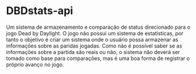 # DBDstats-api
Um sistema de armazenamento e comparação de status direcionado para o jogo Dead by Daylight. O jogo não possui um sistema de estatísticas, por tanto o objetivo é criar um sistema onde o usuário possa armazenar as informações sobre as paridas jogadas. Como não é possível saber se as informações sobre a partida são reais ou não, o sistema não deverá ser tomado como base para comparações, mas é uma boa forma de registrar o próprio avanço no jogo.
